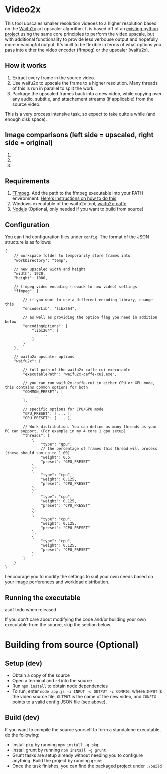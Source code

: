 # Video2x
This tool upscales smaller resolution videoes to a higher resolution based on the [Waifu2x](https://github.com/nagadomi/waifu2x) art upscaler algorithm. It is based off of an [existing python project](https://github.com/K4YT3X/video2x) using the same core principles to perform the video upscale, but with additional functionality to provide less verbouse output and hopefully more meaningful output. It's built to be flexible in terms of what options you pass into either the video encoder (ffmpeg) or the upscaler (waifu2x).

## How it works
1. Extract every frame in the source video.
2. Use waifu2x to upscale the frame to a higher resolution. Many threads of this is run in parallel to split the work.
3. Package the upscaled frames back into a new video, while copying over any audio, subtitle, and attachement streams (if applicable) from the source video.

This is a very process intensive task, so expect to take quite a while (and enough disk space).

## Image comparisons (left side = upscaled, right side = original)

1.
2.
3.

## Requirements
1. [FFmpeg](https://www.ffmpeg.org/). Add the path to the ffmpeg executable into your PATH environment. [Here's instructions on how to do this](https://github.com/adaptlearning/adapt_authoring/wiki/Installing-FFmpeg)
2. Windows executable of the waifu2x tool, [waifu2x-caffe](https://github.com/lltcggie/waifu2x-caffe).
3. [Nodejs](https://nodejs.org/en/) (Optional, only needed if you want to build from source)

## Configuration
You can find configuration files under `config`. The format of the JSON structure is as follows:
```
{
    // workspace folder to temporarily store frames into
    "workDirectory": "temp",

    // new upscaled width and height
    "width": 1920,
    "height": 1080,

    // ffmpeg video encoding (repack to new video) settings
    "ffmpeg": {

        // if you want to use a different encoding library, change this
        "encoderLib": "libx264",

        // as well as providing the option flag you need in addition below
        "encodingOptions": {
            "libx264": [
                ...
            ]
        }
    },

    // waifu2x upscaler options
    "waifu2x": {

        // full path of the waifu2x-caffe-cui executable
        "executablePath": "waifu2x-caffe-cui.exe",

        // you can run waifu2x-caffe-cui in either CPU or GPU mode, this contains common options for both
        "COMMON_PRESET": [
            ...
        ],

        // specific options for CPU/GPU mode
        "CPU_PRESET": [ ... ],
        "GPU_PRESET": [ ... ],

        // Work distribution. You can define as many threads as your PC can support. (For example in my 4 core 1 gpu setup)
        "threads": [
            {
                "type": "gpu",
                // the percentage of frames this thread will process (these should sum up to 1.00)
                "weight": 0.5,
                "preset": "GPU_PRESET"
            },
            {
                "type": "cpu",
                "weight": 0.125,
                "preset": "CPU_PRESET"
            },
            {
                "type": "cpu",
                "weight": 0.125,
                "preset": "CPU_PRESET"
            },
            {
                "type": "cpu",
                "weight": 0.125,
                "preset": "CPU_PRESET"
            },
            {
                "type": "cpu",
                "weight": 0.125,
                "preset": "CPU_PRESET"
            }
        ]
    }
}
```
I encourage you to modify the settings to suit your own needs based on your image perferences and workload distribution.

## Running the executable
asdf todo when released

If you don't care about modifying the code and/or building your own executable from the source, skip the section below.

Building from source (Optional)
===
## Setup (dev)
* Obtain a copy of the source
* Open a terminal and `cd` into the source
* Run `npm install` to obtain node dependencies
* To run, enter `node app.js -i INPUT -o OUTPUT -c CONFIG`, where `INPUT` is the video source file, `OUTPUT` is the name of the new video, and `CONFIG` points to a valid config JSON file (see above).

## Build (dev)
If you want to compile the source yourself to form a standalone executable, do the following:
* Install pkg by running `npm install -g pkg`
* Install grunt by running `npm install -g grunt`
* Grunt tasks are setup already without needing you to configure anything. Build the project by running `grunt`
* Once the task finishes, you can find the packaged project under `.\build`